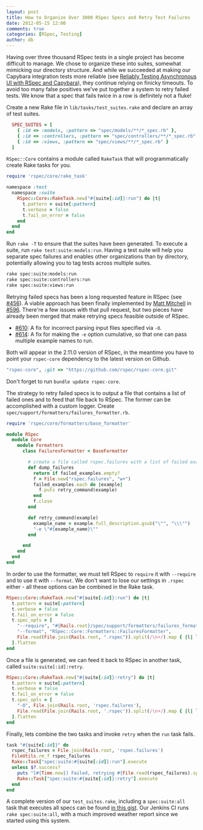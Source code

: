 ```yaml
---
layout: post
title: How to Organize Over 3000 RSpec Specs and Retry Test Failures
date: 2012-05-15 12:00
comments: true
categories: [RSpec, Testing]
author: db
---
```

Having over three thousand RSpec tests in a single project has become difficult to manage. We chose to organize these into suites, somewhat mimicking our directory structure. And while we succeeded at making our Capybara integration tests more reliable (see [Reliably Testing Asynchronous UI with RSpec and Capybara](/blog/2012/02/03/reliably-testing-asynchronous-ui-w-slash-rspec-and-capybara/)), they continue relying on finicky timeouts. To avoid too many false positives we've put together a system to retry failed tests. We know that a spec that fails twice in a row is definitely not a fluke!

Create a new Rake file in `lib/tasks/test_suites.rake` and declare an array of test suites.

``` ruby lib/tasks/test_suites.rake
  SPEC_SUITES = [
    { :id => :models, :pattern => "spec/models/**/*_spec.rb" },
    { :id => :controllers, :pattern => "spec/controllers/**/*_spec.rb" },
    { :id => :views, :pattern => "spec/views/**/*_spec.rb" }
  ]
```
<!-- more -->
`RSpec::Core` contains a module called `RakeTask` that will programmatically create Rake tasks for you.

``` ruby lib/tasks/test_suites.rake
require 'rspec/core/rake_task'

namespace :test
  namespace :suite
    RSpec::Core::RakeTask.new("#{suite[:id]}:run") do |t|
      t.pattern = suite[:pattern]
      t.verbose = false
      t.fail_on_error = false
    end
  end
end
```

Run `rake -T` to ensure that the suites have been generated. To execute a suite, run `rake test:suite:models:run`. Having a test suite will help you separate spec failures and enables other organizations than by directory, potentially allowing you to tag tests across multiple suites.

``` bash
rake spec:suite:models:run
rake spec:suite:controllers:run
rake spec:suite:views:run
```

Retrying failed specs has been a long requested feature in RSpec (see [#456](https://github.com/rspec/rspec-core/issues/456)). A viable approach has been finally implemented by [Matt Mitchell](https://github.com/antifun) in [#596](https://github.com/rspec/rspec-core/pull/596). There're a few issues with that pull request, but two pieces have already been merged that make retrying specs feasible outside of RSpec.

* [#610](https://github.com/rspec/rspec-core/pull/610):
  A fix for incorrect parsing input files specified via `-O`.
* [#614](https://github.com/rspec/rspec-core/pull/614):
  A fix for making the `-e` option cumulative, so that one can pass multiple example names to run.

Both will appear in the 2.11.0 version of RSpec, in the meantime you have to point your `rspec-core` dependency to the latest version on Github.

``` ruby Gemfile
"rspec-core", :git => "https://github.com/rspec/rspec-core.git"
```

Don't forget to run `bundle update rspec-core`.

The strategy to retry failed specs is to output a file that contains a list of failed ones and to feed that file back to RSpec. The former can be accomplished with a custom logger. Create `spec/support/formatters/failures_formatter.rb`.

``` ruby spec/support/formatters/failures_formatter.rb
require 'rspec/core/formatters/base_formatter'

module RSpec
  module Core
    module Formatters
      class FailuresFormatter < BaseFormatter

        # create a file called rspec.failures with a list of failed examples
        def dump_failures
          return if failed_examples.empty?
          f = File.new("rspec.failures", "w+")
          failed_examples.each do |example|
            f.puts retry_command(example)
          end
          f.close
        end

        def retry_command(example)
          example_name = example.full_description.gsub("\"", "\\\"")
          "-e \"#{example_name}\""
        end

      end
    end
  end
end
```

In order to use the formatter, we must tell RSpec to `require` it with `--require` and to use it with `--format`. We don't want to lose our settings in `.rspec` either - all these options can be combined in the Rake task.

``` ruby lib/tasks/test_suites.rake
RSpec::Core::RakeTask.new("#{suite[:id]}:run") do |t|
  t.pattern = suite[:pattern]
  t.verbose = false
  t.fail_on_error = false
  t.spec_opts = [
    "--require", "#{Rails.root}/spec/support/formatters/failures_formatter.rb",
    "--format", "RSpec::Core::Formatters::FailuresFormatter",
    File.read(File.join(Rails.root, ".rspec")).split(/\n+/).map { |l| l.shellsplit }
  ].flatten
end
```

Once a file is generated, we can feed it back to RSpec in another task, called `suite:suite[:id]:retry`.

``` ruby lib/tasks/test_suites.rake
RSpec::Core::RakeTask.new("#{suite[:id]}:retry") do |t|
  t.pattern = suite[:pattern]
  t.verbose = false
  t.fail_on_error = false
  t.spec_opts = [
    "-O", File.join(Rails.root, 'rspec.failures'),
    File.read(File.join(Rails.root, '.rspec')).split(/\n+/).map { |l| l.shellsplit }
  ].flatten
end
```

Finally, lets combine the two tasks and invoke `retry` when the `run` task fails.

``` ruby lib/tasks/test_suites.rake
task "#{suite[:id]}" do
  rspec_failures = File.join(Rails.root, 'rspec.failures')
  FileUtils.rm_f rspec_failures
  Rake::Task["spec:suite:#{suite[:id]}:run"].execute
  unless $?.success?
    puts "[#{Time.now}] Failed, retrying #{File.read(rspec_failures).split(/\n+/).count} failure(s) in spec:suite:#{suite[:id]} ..."
    Rake::Task["spec:suite:#{suite[:id]}:retry"].execute
  end
end
```

A complete version of our `test_suites.rake`, including a `spec:suite:all` task that executes all specs can be found [in this gist](https://gist.github.com/2597305). Our Jenkins CI runs `rake spec:suite:all`, with a much improved weather report since we started using this system.
